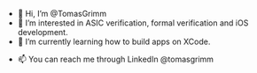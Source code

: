 - 👋 Hi, I’m @TomasGrimm
- 👀 I’m interested in ASIC verification, formal verification and iOS development.
- 🌱 I’m currently learning how to build apps on XCode.
<!--- - 💞️ I’m looking to collaborate on ... --->
- 📫 You can reach me through LinkedIn @tomasgrimm

<!---
TomasGrimm/TomasGrimm is a ✨ special ✨ repository because its `README.md` (this file) appears on your GitHub profile.
You can click the Preview link to take a look at your changes.
--->
